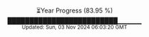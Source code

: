 <p align="center">
⏳Year Progress (83.95 %)<br>
█████████████████████████▁▁▁▁▁ <br>
<sub>Updated: Sun, 03 Nov 2024 06:03:20 GMT</sub>
</p>

